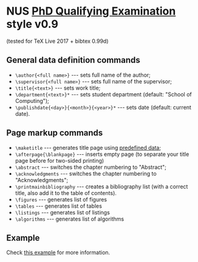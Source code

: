 # NUS [PhD Qualifying Examination](https://mysoc.nus.edu.sg/pg/research-based-qualifying-examination/) style v0.9
(tested for TeX Live 2017 + bibtex 0.99d)

## General data definition commands
* `\author{<full name>}` --- sets full name of the author;
* `\supervisor{<full name>}` --- sets full name of the supervisor;
* `\title{<text>}` --- sets work title;
* `\department{<text>}*` --- sets student department (default: "School of Computing");
* `\publishdate{<day>}{<month>}{<year>}*` --- sets date (default: current date).

## Page markup commands
* `\maketitle` --- generates title page using [predefined data](#general-data-definition-commands);
* `\afterpage{\blankpage}` --- inserts empty page (to separate your title page before for two-sided printing)
* `\abstract` --- switches the chapter numbering to "Abstract";
* `\acknowledgments` --- switches the chapter numbering to "Acknowledgments";
* `\printmainbibliography` --- creates a bibliography list (with a correct title, also add it to the table of contents).
* `\figures` --- generates list of figures
* `\tables` --- generates list of tables
* `\listings` --- generates list of listings
* `\algorithms` --- generates list of algorithms

## Example
Check [this example](https://github.com/Nilera/NUS-QE/blob/master/grp-report.tex) for more information.
